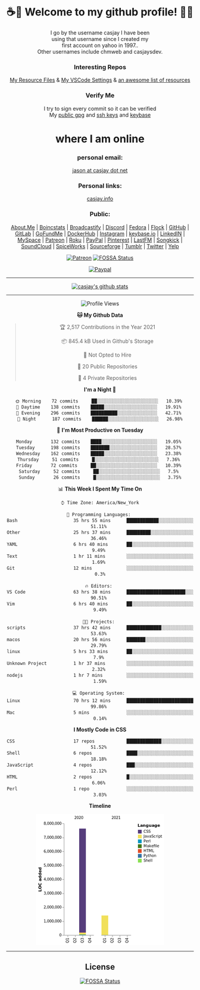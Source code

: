 <div align="center">  
  
# <strong> ☕👋 Welcome to my github profile! 👋🚀 </strong>  
  
I go by the username casjay I have been  
using that username since I created my  
first account on yahoo in 1997..  
Other usernames include chmweb and casjaysdev.  
  
### <strong> Interesting Repos </strong>  
[My Resource Files](https://github.com/casjay/resources) & 
[My VSCode Settings](https://github.com/casjay/vs-code) & 
[an awesome list of resources](https://github.com/casjay/awesome)
  
### <strong> Verify Me </strong>
I try to sign every commit so it can be verified  
My [public gpg](https://github.com/casjay/public/raw/master/jason.asc) and 
[ssh keys](https://github.com/casjay/public/raw/master/ssh_id.pub) and 
[keybase](https://keybase.io/casjay)  
  
# <strong> where I am online </strong>  
  
### <strong> personal email: </strong>  
[jason at casjay dot net](mailto:jason@casjay.net)  

### <strong> Personal links: </strong>  
[casjay.info](http://casjay.info)  
  
### <strong> Public: </strong>  
[About.Me](https://about.me/casjay) | 
[Boincstats](https://boincstats.com/en/page/profile/user/34665/) | 
[Broadcastify](http://www.radioreference.com/apps/user/?uid=184850) | 
[Discord](https://discord.gg/z2wS84v) | 
[Fedora](https://copr.fedorainfracloud.org/coprs/casjay) | 
[Flock](http://casjay.flock.com) | 
[GitHub](http://github.com/casjay) | 
[GitLab](http://gitlab.com/casjay) | 
[GoFundMe](https://www.gofundme.com/casjay) | 
[DockerHub](https://hub.docker.com/r/casjay/) | 
[Instagram](https://www.instagram.com/casjay/) | 
[keybase.io](http://keybase.io/casjay) | 
[LinkedIN](http://linkedin.com/in/casjay) | 
[MySpace](https://myspace.com/casjay) | 
[Patreon](https://www.patreon.com/casjay) | 
[Roku](https://my.roku.com/add/casjaysdev) | 
[PayPal](https://paypal.me/casjaysdev) | 
[Pinterest](https://www.pinterest.com/casjaysdev) | 
[LastFM](https://www.last.fm/user/Casjay) | 
[Songkick](https://www.songkick.com/users/casjay) | 
[SoundCloud](https://soundcloud.com/casjay) | 
[SpiceWorks](https://community.spiceworks.com/people/casjay) | 
[Sourceforge](https://sourceforge.net/u/chmweb/profile/) | 
[Tumblr](https://casjay.tumblr.com) | 
[Twitter](https://twitter.com/casjay) | 
[Yelp](https://www.yelp.com/user_details?userid=vSxaZZdqte5WhkOlsPqReQ)  
  
[![Patreon](https://img.shields.io/badge/patreon-donate-orange.svg)](https://www.patreon.com/casjay) [![FOSSA Status](https://app.fossa.com/api/projects/git%2Bgithub.com%2Fcasjay%2Fcasjay.svg?type=shield)](https://app.fossa.com/projects/git%2Bgithub.com%2Fcasjay%2Fcasjay?ref=badge_shield)

[![Paypal](https://img.shields.io/badge/Donate-PayPal-green.svg)](https://www.paypal.me/casjaysdev)  
  
---
[![casjay's github stats](https://gh-readme-stats.casjay.now.sh/api/?theme=dracula&username=casjay&show_icons=true)](https://github.com/casjay)  
  
---
<!--START_SECTION:waka-->
![Profile Views](http://img.shields.io/badge/Profile%20Views-36-blue)

**🐱 My Github Data** 

> 🏆 2,517 Contributions in the Year 2021
 > 
> 📦 845.4 kB Used in Github's Storage 
 > 
> 🚫 Not Opted to Hire
 > 
> 📜 20 Public Repositories 
 > 
> 🔑 4 Private Repositories  
 > 
**I'm a Night 🦉** 

```text
🌞 Morning    72 commits     ██░░░░░░░░░░░░░░░░░░░░░░░   10.39% 
🌆 Daytime    138 commits    █████░░░░░░░░░░░░░░░░░░░░   19.91% 
🌃 Evening    296 commits    ██████████░░░░░░░░░░░░░░░   42.71% 
🌙 Night      187 commits    ██████░░░░░░░░░░░░░░░░░░░   26.98%

```
📅 **I'm Most Productive on Tuesday** 

```text
Monday       132 commits    ████░░░░░░░░░░░░░░░░░░░░░   19.05% 
Tuesday      198 commits    ███████░░░░░░░░░░░░░░░░░░   28.57% 
Wednesday    162 commits    █████░░░░░░░░░░░░░░░░░░░░   23.38% 
Thursday     51 commits     █░░░░░░░░░░░░░░░░░░░░░░░░   7.36% 
Friday       72 commits     ██░░░░░░░░░░░░░░░░░░░░░░░   10.39% 
Saturday     52 commits     ██░░░░░░░░░░░░░░░░░░░░░░░   7.5% 
Sunday       26 commits     █░░░░░░░░░░░░░░░░░░░░░░░░   3.75%

```


📊 **This Week I Spent My Time On** 

```text
⌚︎ Time Zone: America/New_York

💬 Programming Languages: 
Bash                     35 hrs 55 mins      ████████████░░░░░░░░░░░░░   51.11% 
Other                    25 hrs 37 mins      █████████░░░░░░░░░░░░░░░░   36.46% 
YAML                     6 hrs 40 mins       ██░░░░░░░░░░░░░░░░░░░░░░░   9.49% 
Text                     1 hr 11 mins        ░░░░░░░░░░░░░░░░░░░░░░░░░   1.69% 
Git                      12 mins             ░░░░░░░░░░░░░░░░░░░░░░░░░   0.3%

🔥 Editors: 
VS Code                  63 hrs 38 mins      ██████████████████████░░░   90.51% 
Vim                      6 hrs 40 mins       ██░░░░░░░░░░░░░░░░░░░░░░░   9.49%

🐱‍💻 Projects: 
scripts                  37 hrs 42 mins      █████████████░░░░░░░░░░░░   53.63% 
macos                    20 hrs 56 mins      ███████░░░░░░░░░░░░░░░░░░   29.79% 
linux                    5 hrs 33 mins       ██░░░░░░░░░░░░░░░░░░░░░░░   7.9% 
Unknown Project          1 hr 37 mins        ░░░░░░░░░░░░░░░░░░░░░░░░░   2.32% 
nodejs                   1 hr 7 mins         ░░░░░░░░░░░░░░░░░░░░░░░░░   1.59%

💻 Operating System: 
Linux                    70 hrs 12 mins      █████████████████████████   99.86% 
Mac                      5 mins              ░░░░░░░░░░░░░░░░░░░░░░░░░   0.14%

```

**I Mostly Code in CSS** 

```text
CSS                      17 repos            █████████████░░░░░░░░░░░░   51.52% 
Shell                    6 repos             ████░░░░░░░░░░░░░░░░░░░░░   18.18% 
JavaScript               4 repos             ███░░░░░░░░░░░░░░░░░░░░░░   12.12% 
HTML                     2 repos             █░░░░░░░░░░░░░░░░░░░░░░░░   6.06% 
Perl                     1 repo              ░░░░░░░░░░░░░░░░░░░░░░░░░   3.03%

```


**Timeline**

![Chart not found](https://raw.githubusercontent.com/casjay/casjay/master/charts/bar_graph.png) 


<!--END_SECTION:waka-->
  
---

## License
[![FOSSA Status](https://app.fossa.com/api/projects/git%2Bgithub.com%2Fcasjay%2Fcasjay.svg?type=large)](https://app.fossa.com/projects/git%2Bgithub.com%2Fcasjay%2Fcasjay?ref=badge_large)

</div>  
